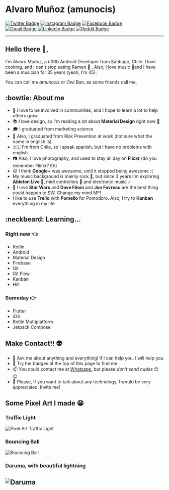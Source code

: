 # Alvaro Muñoz (amunocis)
[![Twitter Badge](https://img.shields.io/badge/-@amunocis-1ca0f1?style=flat-square&labelColor=1ca0f1&logo=twitter&logoColor=white&link=https://twitter.com/amunocis)](https://twitter.com/amunocis)
[![Instagram Badge](https://img.shields.io/badge/@amunocis-E4405F?style=flat-square&logo=instagram&logoColor=white&link=https://www.instagram.com/amunocis/)](https://www.instagram.com/amunocis/)
[![Facebook Badge ](https://img.shields.io/badge/Alvaro_Muñoz-1877F2?style=flat-square&logo=facebook&logoColor=white&link=https://www.facebook.com/amunocis)](https://www.facebook.com/amunocis)\
[![Gmail Badge](https://img.shields.io/badge/-amunocis@gmail.com-c14438?style=flat-square&logo=Gmail&logoColor=white&link=mailto:amunocis@gmail.com)](mailto:amunocis@gmail.com)
[![Linkedin Badge](https://img.shields.io/badge/-Alvaro_Muñoz-blue?style=flat-square&logo=Linkedin&logoColor=white&link=https://www.linkedin.com/in/alvaromunozcisternas/)](https://www.linkedin.com/in/alvaromunozcisternas/)
[![Reddit Badge](https://img.shields.io/badge/Owi_Ban-FF4500?style=flat-square&logo=reddit&logoColor=white&https://www.reddit.com/user/amunocis)](https://www.reddit.com/user/amunocis)

---

## Hello there 👋,
I'm *Alvaro Muñoz*, a n00b Android Developer from Santiago, Chile. I love cooking, and I can't stop eating Ramen :ramen: . Also, I love music :guitar:and I have been a musician for 35 years (yeah, I'm 45).

You can call me *amunocis* or *Owi Ban*, as some friends call me.

## :bowtie: About me
- :busts_in_silhouette: I love to be involved in communities, and I hope to learn a lot to help others grow
- :books: I love design, so I'm reading a lot about **Material Design** right now :book:
- :mortar_board: I graduated from marketing science
- :construction_worker: Also, I graduated from Risk Prevention at work (not sure what the name in english is)
- :chile: I'm from Chile, so I speak spanish, but I have no problems with english
- :camera: Also, I love photography, and used to stay all day on **Flickr** (do you remember Flickr? Eh)
- :disappointed_relieved: I think **Google+** was awesome, until it stopped being awesome :(
- My music background is mainly rock :metal:, but since 3 years I'm exploring **Ableton Live** :musical_score:, midi controllers :musical_keyboard: and electronic music :notes:
- :space_invader: I love **Star Wars** and **Dave Filoni** and **Jon Favreau** are the best thing could happen to SW. Change my mind MF!
- I like to use **Trello** with **Pomello** for Pomodoro. Also, I try to **Kanban** everything in my life

## :neckbeard: Learning...
### Right now :point_left:
- Kotlin
- Android
- Material Design
- Firebase
- Git
- Git Flow
- Kanban
- Hilt
### Someday :point_right:
- Flutter
- iOS
- Kotlin Multiplatform
- Jetpack Compose

## Make Contact!! :alien:
- 💬 Ask me about anything and everything! If I can help you, I will help you
- :name_badge: Try the badges at the top of this page to find me
- 📫 You could contact me at [Whatsapp](https://wa.me/+56944376762), but please *don't send nudes* :wink: :wink:
- 💬 Please, If you want to talk about any technology, I would be very appreciated. Invite me!

## Some Pixel Art I made :grin:
### Traffic Light
![Pixel Art Traffic Light](https://64.media.tumblr.com/fbcdf4a3a2e0c2508e8d28d04024ba6b/9789824e0701a026-4f/s100x200/9bffecbfa04da1ef4f9e1c31805a0bd758d1bc7c.gifv)

### Bouncing Ball
![Bouncing Ball](https://64.media.tumblr.com/71ed4a0f4b33bfb1791e58ae1aabfca8/b327fac614ff6273-f3/s75x75_c1/e158dd0e92f5f9e0aebdef4ed8b002805552e504.gifv)

### Daruma, with beautiful lightning
![Daruma](https://64.media.tumblr.com/fe1f2da7a066bbd6bef68ce2fb2319f0/f70d07eb77c712d6-84/s100x200/0bce0f5a7ac27093c24c8ac282322021ff704afb.png)
---

